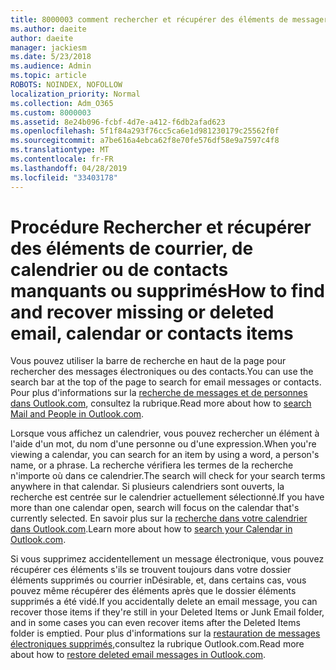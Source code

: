 ```yaml
---
title: 8000003 comment rechercher et récupérer des éléments de messagerie, de calendrier ou de contacts manquants ou supprimés
ms.author: daeite
author: daeite
manager: jackiesm
ms.date: 5/23/2018
ms.audience: Admin
ms.topic: article
ROBOTS: NOINDEX, NOFOLLOW
localization_priority: Normal
ms.collection: Adm_O365
ms.custom: 8000003
ms.assetid: 8e24b096-fcbf-4d7e-a412-f6db2afad623
ms.openlocfilehash: 5f1f84a293f76cc5ca6e1d981230179c25562f0f
ms.sourcegitcommit: a7be616a4ebca62f8e70fe576df58e9a7597c4f8
ms.translationtype: MT
ms.contentlocale: fr-FR
ms.lasthandoff: 04/28/2019
ms.locfileid: "33403178"
---
```

# <a name="how-to-find-and-recover-missing-or-deleted-email-calendar-or-contacts-items"></a><span data-ttu-id="fcebe-102">Procédure Rechercher et récupérer des éléments de courrier, de calendrier ou de contacts manquants ou supprimés</span><span class="sxs-lookup"><span data-stu-id="fcebe-102">How to find and recover missing or deleted email, calendar or contacts items</span></span>

<span data-ttu-id="fcebe-103">Vous pouvez utiliser la barre de recherche en haut de la page pour rechercher des messages électroniques ou des contacts.</span><span class="sxs-lookup"><span data-stu-id="fcebe-103">You can use the search bar at the top of the page to search for email messages or contacts.</span></span> <span data-ttu-id="fcebe-104">Pour plus d'informations sur la [recherche de messages et de personnes dans Outlook.com](https://support.office.com/article/88108edf-028e-4306-b87e-7400bbb40aa7), consultez la rubrique.</span><span class="sxs-lookup"><span data-stu-id="fcebe-104">Read more about how to [search Mail and People in Outlook.com](https://support.office.com/article/88108edf-028e-4306-b87e-7400bbb40aa7).</span></span>
  
<span data-ttu-id="fcebe-105">Lorsque vous affichez un calendrier, vous pouvez rechercher un élément à l'aide d'un mot, du nom d'une personne ou d'une expression.</span><span class="sxs-lookup"><span data-stu-id="fcebe-105">When you're viewing a calendar, you can search for an item by using a word, a person's name, or a phrase.</span></span> <span data-ttu-id="fcebe-106">La recherche vérifiera les termes de la recherche n'importe où dans ce calendrier.</span><span class="sxs-lookup"><span data-stu-id="fcebe-106">The search will check for your search terms anywhere in that calendar.</span></span> <span data-ttu-id="fcebe-107">Si plusieurs calendriers sont ouverts, la recherche est centrée sur le calendrier actuellement sélectionné.</span><span class="sxs-lookup"><span data-stu-id="fcebe-107">If you have more than one calendar open, search will focus on the calendar that's currently selected.</span></span> <span data-ttu-id="fcebe-108">En savoir plus sur la [recherche dans votre calendrier dans Outlook.com](https://support.office.com/article/5bc05289-c84c-4849-95a8-7eac05ed478a).</span><span class="sxs-lookup"><span data-stu-id="fcebe-108">Learn more about how to [search your Calendar in Outlook.com](https://support.office.com/article/5bc05289-c84c-4849-95a8-7eac05ed478a).</span></span>
  
<span data-ttu-id="fcebe-109">Si vous supprimez accidentellement un message électronique, vous pouvez récupérer ces éléments s'ils se trouvent toujours dans votre dossier éléments supprimés ou courrier inDésirable, et, dans certains cas, vous pouvez même récupérer des éléments après que le dossier éléments supprimés a été vidé.</span><span class="sxs-lookup"><span data-stu-id="fcebe-109">If you accidentally delete an email message, you can recover those items if they're still in your Deleted Items or Junk Email folder, and in some cases you can even recover items after the Deleted Items folder is emptied.</span></span> <span data-ttu-id="fcebe-110">Pour plus d'informations sur la [restauration de messages électroniques supprimés,](https://support.office.com/article/cf06ab1b-ae0b-418c-a4d9-4e895f83ed50)consultez la rubrique Outlook.com.</span><span class="sxs-lookup"><span data-stu-id="fcebe-110">Read more about how to [restore deleted email messages in Outlook.com](https://support.office.com/article/cf06ab1b-ae0b-418c-a4d9-4e895f83ed50).</span></span>